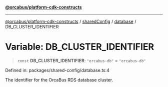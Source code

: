 [**@orcabus/platform-cdk-constructs**](../../../../../../README.md)

***

[@orcabus/platform-cdk-constructs](../../../../../../README.md) / [sharedConfig](../../../README.md) / [database](../README.md) / DB\_CLUSTER\_IDENTIFIER

# Variable: DB\_CLUSTER\_IDENTIFIER

> `const` **DB\_CLUSTER\_IDENTIFIER**: `"orcabus-db"` = `"orcabus-db"`

Defined in: packages/shared-config/database.ts:4

The identifier for the OrcaBus RDS database cluster.
